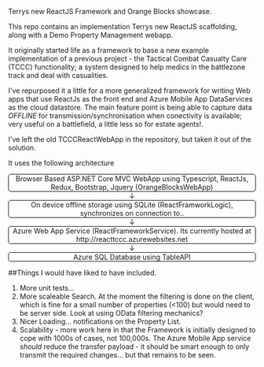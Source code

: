 Terrys new ReactJS Framework and Orange Blocks showcase.

This repo contains an implementation Terrys new ReactJS scaffolding, along with a Demo Property Management webapp.

It originally started life as a framework to base a new example implementation of a previous project - the Tactical Combat Casualty Care (TCCC) functionality; a system designed to help medics in the battlezone track and deal with casualities. 

I've repurposed it a little for a more generalized framework for writing Web apps that use ReactJs as the front end and Azure Mobile App DataServices as the cloud datastore. The main feature point is being able to capture data _OFFLINE_ for transmission/synchronisation when conectivity is available; very useful on a battlefield, a little less so for estate agents!.

I've left the old TCCCReactWebApp in the repository, but taken it out of the solution.

It uses the following architecture 

<div style="text-align:center;border:solid 1px black;border-radius:5px">Browser Based ASP.NET Core MVC WebApp using Typescript, ReactJs, Redux, Bootstrap, Jquery (OrangeBlocksWebApp) </div>
<div style="text-align:center;"><span>&darr;</span></div>
<div style="text-align:center;border:solid 1px black;border-radius:5px">On device offline storage using SQLite (ReactFramworkLogic), synchronizes on connection to.. </div>
<div style="text-align:center;"><span>&darr;</span></div>
<div style="text-align:center;border:solid 1px black;border-radius:5px">Azure Web App Service (ReactFrameworkService).
Its currently hosted at http://reacttccc.azurewebsites.net </div>
<div style="text-align:center;"><span>&darr;</span></div>
<div style="text-align:center;border:solid 1px black;border-radius:5px">Azure SQL Database using TableAPI</div>


##Things I would have liked to have included.
1. More unit tests...
1. More scaleable Search. At the moment the filtering is done on the client, which is fine for a small number of properties (<100) but would need to be server side. Look at using OData filtering mechanics?
1. Nicer Loading... notifications on the Property List.
1. Scalability - more work here in that the Framework is initially designed to cope with 1000s of cases, not 100,000s. The Azure Mobile App service _should_ reduce the transfer payload - it should be smart enough to only transmit the required changes... but that remains to be seen.



